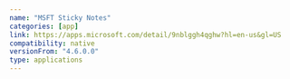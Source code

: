 ```yaml
---
name: "MSFT Sticky Notes"
categories: [app]
link: https://apps.microsoft.com/detail/9nblggh4qghw?hl=en-us&gl=US
compatibility: native
versionFrom: "4.6.0.0"
type: applications
---
```


